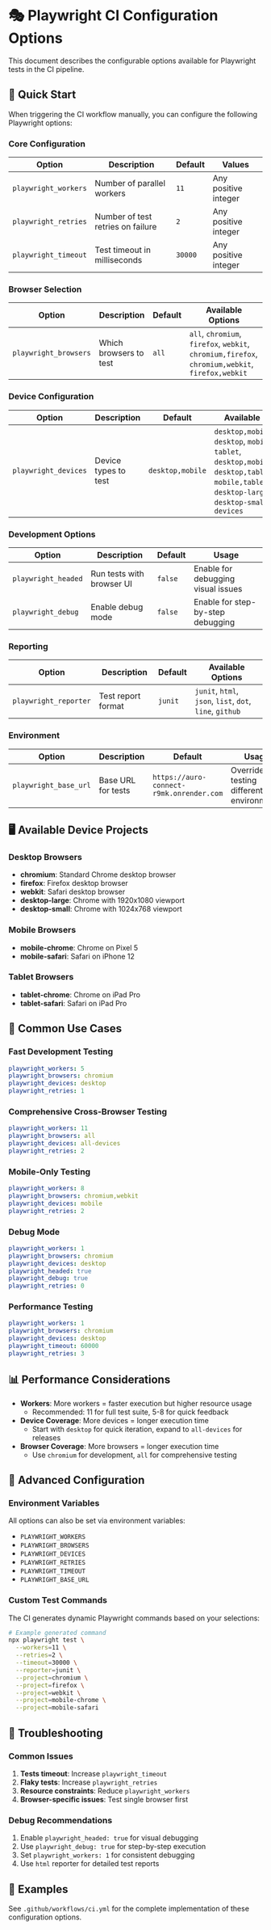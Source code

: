 # 🎭 Playwright CI Configuration Options

This document describes the configurable options available for Playwright tests in the CI pipeline.

## 🚀 Quick Start

When triggering the CI workflow manually, you can configure the following Playwright options:

### Core Configuration

| Option | Description | Default | Values |
|--------|-------------|---------|--------|
| `playwright_workers` | Number of parallel workers | `11` | Any positive integer |
| `playwright_retries` | Number of test retries on failure | `2` | Any positive integer |
| `playwright_timeout` | Test timeout in milliseconds | `30000` | Any positive integer |

### Browser Selection

| Option | Description | Default | Available Options |
|--------|-------------|---------|-------------------|
| `playwright_browsers` | Which browsers to test | `all` | `all`, `chromium`, `firefox`, `webkit`, `chromium,firefox`, `chromium,webkit`, `firefox,webkit` |

### Device Configuration

| Option | Description | Default | Available Options |
|--------|-------------|---------|-------------------|
| `playwright_devices` | Device types to test | `desktop,mobile` | `desktop,mobile`, `desktop`, `mobile`, `tablet`, `desktop,mobile,tablet`, `desktop,tablet`, `mobile,tablet`, `desktop-large`, `desktop-small`, `all-devices` |

### Development Options

| Option | Description | Default | Usage |
|--------|-------------|---------|-------|
| `playwright_headed` | Run tests with browser UI | `false` | Enable for debugging visual issues |
| `playwright_debug` | Enable debug mode | `false` | Enable for step-by-step debugging |

### Reporting

| Option | Description | Default | Available Options |
|--------|-------------|---------|-------------------|
| `playwright_reporter` | Test report format | `junit` | `junit`, `html`, `json`, `list`, `dot`, `line`, `github` |

### Environment

| Option | Description | Default | Usage |
|--------|-------------|---------|-------|
| `playwright_base_url` | Base URL for tests | `https://auro-connect-r9mk.onrender.com` | Override for testing different environments |

## 🖥️ Available Device Projects

### Desktop Browsers
- **chromium**: Standard Chrome desktop browser
- **firefox**: Firefox desktop browser  
- **webkit**: Safari desktop browser
- **desktop-large**: Chrome with 1920x1080 viewport
- **desktop-small**: Chrome with 1024x768 viewport

### Mobile Browsers
- **mobile-chrome**: Chrome on Pixel 5
- **mobile-safari**: Safari on iPhone 12

### Tablet Browsers
- **tablet-chrome**: Chrome on iPad Pro
- **tablet-safari**: Safari on iPad Pro

## 🎯 Common Use Cases

### Fast Development Testing
```yaml
playwright_workers: 5
playwright_browsers: chromium
playwright_devices: desktop
playwright_retries: 1
```

### Comprehensive Cross-Browser Testing
```yaml
playwright_workers: 11
playwright_browsers: all
playwright_devices: all-devices
playwright_retries: 2
```

### Mobile-Only Testing
```yaml
playwright_workers: 8
playwright_browsers: chromium,webkit
playwright_devices: mobile
playwright_retries: 2
```

### Debug Mode
```yaml
playwright_workers: 1
playwright_browsers: chromium
playwright_devices: desktop
playwright_headed: true
playwright_debug: true
playwright_retries: 0
```

### Performance Testing
```yaml
playwright_workers: 1
playwright_browsers: chromium
playwright_devices: desktop
playwright_timeout: 60000
playwright_retries: 3
```

## 📊 Performance Considerations

- **Workers**: More workers = faster execution but higher resource usage
  - Recommended: 11 for full test suite, 5-8 for quick feedback
- **Device Coverage**: More devices = longer execution time
  - Start with `desktop` for quick iteration, expand to `all-devices` for releases
- **Browser Coverage**: More browsers = longer execution time
  - Use `chromium` for development, `all` for comprehensive testing

## 🔧 Advanced Configuration

### Environment Variables

All options can also be set via environment variables:
- `PLAYWRIGHT_WORKERS`
- `PLAYWRIGHT_BROWSERS` 
- `PLAYWRIGHT_DEVICES`
- `PLAYWRIGHT_RETRIES`
- `PLAYWRIGHT_TIMEOUT`
- `PLAYWRIGHT_BASE_URL`

### Custom Test Commands

The CI generates dynamic Playwright commands based on your selections:

```bash
# Example generated command
npx playwright test \
  --workers=11 \
  --retries=2 \
  --timeout=30000 \
  --reporter=junit \
  --project=chromium \
  --project=firefox \
  --project=webkit \
  --project=mobile-chrome \
  --project=mobile-safari
```

## 🚨 Troubleshooting

### Common Issues

1. **Tests timeout**: Increase `playwright_timeout`
2. **Flaky tests**: Increase `playwright_retries`
3. **Resource constraints**: Reduce `playwright_workers`
4. **Browser-specific issues**: Test single browser first

### Debug Recommendations

1. Enable `playwright_headed: true` for visual debugging
2. Use `playwright_debug: true` for step-by-step execution
3. Set `playwright_workers: 1` for consistent debugging
4. Use `html` reporter for detailed test reports

## 📝 Examples

See `.github/workflows/ci.yml` for the complete implementation of these configuration options. 